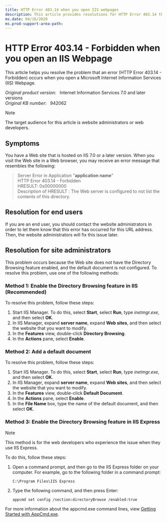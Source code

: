```yaml
---
title: HTTP Error 403.14 when you open IIS webpages
description: This article provides resolutions for HTTP Error 403.14 that occurs when you visit a Web site that is hosted on IIS 7.0.
ms.date: 04/16/2020
ms.prod-support-area-path:
---
```

# HTTP Error 403.14 - Forbidden when you open an IIS Webpage

This article helps you resolve the problem that an error (HTTP Error 403.14 - Forbidden) occurs when you open a Microsoft Internet Information Services (IIS) Webpage.

_Original product version:_ &nbsp; Internet Information Services 7.0 and later versions  
_Original KB number:_ &nbsp; 942062

> [!NOTE]
> The target audience for this article is website administrators or web developers.

## Symptoms

You have a Web site that is hosted on IIS 7.0 or a later version. When you visit the Web site in a Web browser, you may receive an error message that resembles the following:

> Server Error in Application "**application name**"  
> HTTP Error 403.14 - Forbidden  
> HRESULT: 0x00000000  
> Description of HRESULT : The Web server is configured to not list the contents of this directory.

## Resolution for end users

If you are an end user, you should contact the website administrators in order to let them know that this error has occurred for this URL address. Then, the website administrators will fix this issue later.

## Resolution for site administrators

This problem occurs because the Web site does not have the Directory Browsing feature enabled, and the default document is not configured. To resolve this problem, use one of the following methods:

### Method 1: Enable the Directory Browsing feature in IIS (Recommended)

To resolve this problem, follow these steps:

1. Start IIS Manager. To do this, select **Start**, select **Run**, type *inetmgr.exe*, and then select **OK**.
2. In IIS Manager, expand **server name**, expand **Web sites**, and then select the website that you want to modify.
3. In the **Features** view, double-click **Directory Browsing**.
4. In the **Actions** pane, select **Enable**.

### Method 2: Add a default document

To resolve this problem, follow these steps:

1. Start IIS Manager. To do this, select **Start**, select **Run**, type *inetmgr.exe*, and then select **OK**.
2. In IIS Manager, expand **server name**, expand **Web sites**, and then select the website that you want to modify.
3. In the **Features** view, double-click **Default Document**.
4. In the **Actions** pane, select **Enable**.
5. In the **File Name** box, type the name of the default document, and then select **OK**.

### Method 3: Enable the Directory Browsing feature in IIS Express

> [!NOTE]
> This method is for the web developers who experience the issue when they use IIS Express.

To do this, follow these steps:

1. Open a command prompt, and then go to the IIS Express folder on your computer. For example, go to the following folder in a command prompt:

    ```console
    C:\Program Files\IIS Express
    ```

2. Type the following command, and then press Enter:

    ```console
    appcmd set config /section:directoryBrowse /enabled:true
    ```

For more information about the appcmd.exe command lines, view [Getting Started with AppCmd.exe](/iis/get-started/getting-started-with-iis/getting-started-with-appcmdexe).
